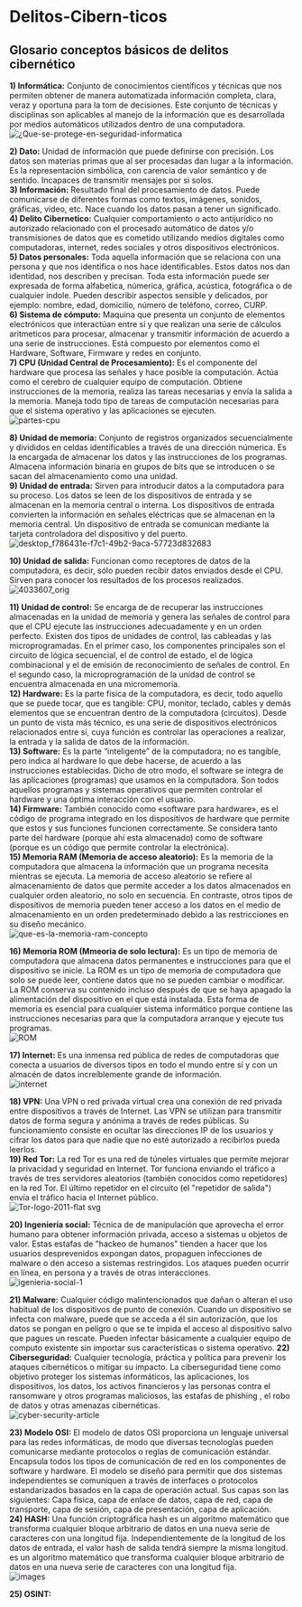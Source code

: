 # Delitos-Cibern-ticos
## Glosario conceptos básicos de delitos cibernético 
**1) Informática:** Conjunto de conocimientos científicos y técnicas que nos permiten obtener de manera automatizada información completa, clara, veraz y oportuna para la tom de decisiones. Este conjunto de técnicas y disciplinas son aplicables al manejo de la información que es desarrollada por medios automáticos utilizados dentro de una computadora.<br/> ![¿Que-se-protege-en-seguridad-informatica](https://github.com/user-attachments/assets/aaafe64b-d589-464b-8537-bff73f0365f6) <br/>

**2) Dato:** Unidad de información que puede definirse con precisión. Los datos son materias primas que al ser procesadas dan lugar a la información. Es la representación simbólica, con carencia de valor semántico y de sentido. Incapaces de transmitir mensajes por si solos.<br/>**3) Información:** Resultado final del procesamiento de datos. Puede comunicarse de diferentes formas como textos, imágenes, sonidos, gráficas, video, etc. Nace cuando los datos pasan a tener un significado.<br/>
**4) Delito Cibernetico:** Cualquier comportamiento o acto antijurídico no autorizado relacionado con el procesado automático de datos y/o transmisiones de datos que es cometido utilizando medios digitales como computadoras, internet, redes sociales y otros dispositivos electrónicos.<br/>
**5) Datos personales:** Toda aquella información que se relaciona con una persona y que nos identifica o nos hace identificables. Estos datos nos dan identidad, nos describen y precisan. Toda esta información puede ser expresada de forma alfabetica, númerica, gráfica, acústica, fotográfica o de cualquier indole. Pueden describir aspectos sensible y delicados, por ejemplo: nombre, edad, domicilio, número de teléfono, correo, CURP.<br/>
**6) Sistema de cómputo:** Maquina que presenta un conjunto de elementos electrónicos que interactúan entre sí y que realizan una serie de cálculos aritmeticos para procesar, almacenar y transmitir información de acuerdo a una serie de instrucciones. Está compuesto por elementos como el Hardware, Software, Firmware y redes en conjunto.<br/>
**7) CPU (Unidad Central de Procesamiento):** Es el componente del hardware que procesa las señales y hace posible la computación. Actúa como el cerebro de cualquier equipo de computación. Obtiene instrucciones de la memoria, realiza las tareas necesarias y envía la salida a la memoria. Maneja todo tipo de tareas de computación necesarias para que el sistema operativo y las aplicaciones se ejecuten.<br/> ![partes-cpu](https://github.com/user-attachments/assets/0aec8671-35dc-46df-97b6-873e88382235) <br/>

**8) Unidad de memoria:** Conjunto de registros organizados secuencialmente y divididos en celdas identificables a través de una dirección númerica. Es la encargada de almacenar los datos y las instrucciones de los programas. Almacena información binaria en grupos de bits que se introducen o se sacan del almacenamiento como una unidad.<br/>
**9) Unidad de entrada:** Sirven para introducir datos a la computadora para su proceso. Los datos se leen de los dispositivos de entrada y se almacenan en la memoria central o interna. Los dispositivos de entrada convierten la información en señales eléctricas que se almacenan en la memoria central. Un dispositivo de entrada se comunican mediante la tarjeta controladora del dispositivo y del puerto.<br/> ![desktop_f786431e-f7c1-49b2-9aca-57723d832683](https://github.com/user-attachments/assets/d0a7e439-2f33-40e2-a167-3c15717aeac1) <br/> 

**10) Unidad de salida:** Funcionan como receptores de datos de la computadora, es decir, sólo pueden recibir datos enviados desde el CPU. Sirven para conocer los resultados de los procesos realizados.<br/> ![4033607_orig](https://github.com/user-attachments/assets/a23a69be-ab27-48bc-8ff9-297d5ea1db1e) <br/>

**11) Unidad de control:** Se encarga de de recuperar las instrucciones almacenadas en la unidad de memoria y genera las señales de control para que el CPU ejecute las instrucciones
adecuadamente y en un orden perfecto. Existen dos tipos de unidades de control, las cableadas y las microprogramadas. En el primer caso, los componentes principales son el
circuito de lógica secuencial, el de control de estado, el de lógica combinacional y el de emisión de reconocimiento de señales de control. En el segundo caso, la microprogramación de la unidad de control se encuentra almacenada en una micromemoria.<br/>
**12) Hardware:** Es la parte física de la computadora, es decir, todo aquello que se puede tocar, que es tangible: CPU, monitor, teclado, cables y demás elementos que se encuentran dentro de la computadora (circuitos). Desde un punto de vista más técnico, es una serie de dispositivos electrónicos relacionados entre sí, cuya función es controlar las operaciones a realizar, la entrada y la salida de datos de la información. <br/>
**13) Software:** Es la parte “inteligente” de la computadora; no es tangible, pero indica al hardware lo que debe hacerse, de acuerdo a las instrucciones establecidas. Dicho de otro modo, el software se integra de las aplicaciones (programas) que usamos en la computadora. Son todos aquellos programas y sistemas operativos que permiten controlar el hardware y una óptima interacción con el usuario. <br/>
**14) Firmware:** También conocido como «software para hardware», es el código de programa integrado en los dispositivos de hardware que permite que estos y sus funciones funcionen correctamente. Se considera tanto parte del hardware (porque ahí esta almacenado) como de software (porque es un código que permite controlar la electrónica).<br/>
**15) Memoria RAM (Memoria de acceso aleatorio):** Es la memoria de la computadora que almacena la información que un programa necesita mientras se ejecuta. La memoria de acceso aleatorio se refiere al almacenamiento de datos que permite acceder a los datos almacenados en cualquier orden aleatorio, no solo en secuencia. En contraste, otros tipos de dispositivos de memoria pueden tener acceso a los datos en el medio de almacenamiento en un orden predeterminado debido a las restricciones en su diseño mecánico. <br/>![que-es-la-memoria-ram-concepto](https://github.com/user-attachments/assets/690c9083-54d2-4143-ae48-d681e8caec91)<br/>

**16) Memoria ROM (Mmeoria de solo lectura):** Es un tipo de memoria de computadora que almacena datos permanentes e instrucciones para que el dispositivo se inicie. La ROM es un tipo de memoria de computadora que solo se puede leer, contiene datos que no se pueden cambiar o modificar. La ROM conserva su contenido incluso después de que se haya apagado la alimentación del dispositivo en el que está instalada. Esta forma de memoria es esencial para cualquier sistema informático porque contiene las instrucciones necesarias para que la computadora arranque y ejecute tus programas.<br/> ![ROM](https://github.com/user-attachments/assets/0927db1e-4036-414c-8d44-ecc16326ea0f) <br/>

**17) Internet:** Es una inmensa red pública de redes de computadoras que conecta a usuarios de diversos tipos en todo el mundo entre sí y con un almacén de datos increíblemente grande de información.<br/> ![internet](https://github.com/user-attachments/assets/d0a7237b-c8f0-441a-85e0-45f0f51abdf9) <br/>

**18) VPN:** Una VPN o red privada virtual crea una conexión de red privada entre dispositivos a través de Internet. Las VPN se utilizan para transmitir datos de forma segura y anónima a través de redes públicas. Su funcionamiento consiste en ocultar las direcciones IP de los usuarios y cifrar los datos para que nadie que no esté autorizado a recibirlos pueda leerlos.  <br/>
**19) Red Tor:** La red Tor es una red de túneles virtuales que permite mejorar la privacidad y seguridad en Internet. Tor funciona enviando el tráfico a través de tres servidores aleatorios (también conocidos como repetidores) en la red Tor. El último repetidor en el circuito (el "repetidor de salida") envía el tráfico hacia el Internet público.<br/> ![Tor-logo-2011-flat svg](https://github.com/user-attachments/assets/3b6f0e46-2f77-4c28-9f07-dfb7fd7d7982) <br/>

**20) Ingeniería social:** Técnica de de manipulación que aprovecha el error humano para obtener información privada, acceso a sistemas u objetos de valor. Estas estafas de "hackeo de humanos" tienden a hacer que los usuarios desprevenidos expongan datos, propaguen infecciones de malware o den acceso a sistemas restringidos. Los ataques pueden ocurrir en línea, en persona y a través de otras interacciones. <br/> ![igenieria-social-1](https://github.com/user-attachments/assets/33d869a0-6d80-4979-bc75-f2b6a76ec348) <br/>

**21) Malware:** Cualquier código malintencionados que dañan o alteran el uso habitual de los dispositivos de punto de conexión. Cuando un dispositivo se infecta con malware, puede que se acceda a él sin autorización, que los datos se pongan en peligro o que se te impida el acceso al dispositivo salvo que pagues un rescate. Pueden infectar básicamente a cualquier equipo de computo existente sin importar sus características o sistema operativo.
**22) Ciberseguridad:** Cualquier tecnología, práctica y política para prevenir los ataques cibernéticos o mitigar su impacto. La ciberseguridad tiene como objetivo proteger los sistemas informáticos, las aplicaciones, los dispositivos, los datos, los activos financieros y las personas contra el ransomware y otros programas maliciosos, las estafas de phishing , el robo de datos y otras amenazas cibernéticas.<br/> ![cyber-security-article](https://github.com/user-attachments/assets/c1531a60-67f6-4b41-8991-bbf70c92bb96) <br/>

**23) Modelo OSI:** El modelo de datos OSI proporciona un lenguaje universal para las redes informáticas, de modo que diversas tecnologías pueden comunicarse mediante protocolos o reglas de comunicación estándar. Encapsula todos los tipos de comunicación de red en los componentes de software y hardware. El modelo se diseñó para permitir que dos sistemas independientes se comuniquen a través de interfaces o protocolos estandarizados basados en la capa de operación actual. Sus capas son las siguientes: Capa física, capa de enlace de datos, capa de red, capa de transporte, capa de sesión, capa de presentación, capa de aplicación.<br/>
**24) HASH:** Una función criptográfica hash es un algoritmo matemático que transforma cualquier bloque arbitrario de datos en una nueva serie de caracteres con una longitud fija. Independientemente de la longitud de los datos de entrada, el valor hash de salida tendrá siempre la misma longitud. es un algoritmo matemático que transforma cualquier bloque arbitrario de datos en una nueva serie de caracteres con una longitud fija.<br/> ![images](https://github.com/user-attachments/assets/e821029d-8dc8-4efc-8cbc-697f2a2196f8) <br/>

**25) OSINT:** 

